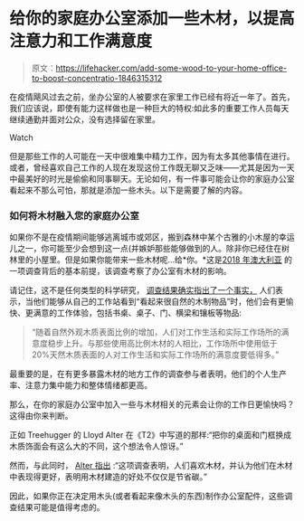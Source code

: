 # 给你的家庭办公室添加一些木材，以提高注意力和工作满意度

> 原文：<https://lifehacker.com/add-some-wood-to-your-home-office-to-boost-concentratio-1846315312>

在疫情飓风过去之前，坐办公室的人被要求在家里工作已经有将近一年了。首先，我们应该说，即使有能力这样做也是一种巨大的特权:如此多的重要工作人员每天继续通勤并面对公众，没有选择留在家里。

Watch

但是那些工作的人可能在一天中很难集中精力工作，因为有太多其他事情在进行。或者，曾经喜欢自己工作的人现在发现这份工作既无聊又乏味——尤其是因为一天中最美好的时光是偷偷和同事聊天。无论如何，有一件事可能会让你的家庭办公室看起来不那么可怕，那就是添加一些木头。以下是需要了解的内容。

### 如何将木材融入您的家庭办公室

如果你不是在疫情期间能够逃离城市或郊区，搬到森林中某个古雅的小木屋的幸运儿之一，你可能至少会想到这一点(并嫉妒那些能够做到的人。除非你已经住在树林里的小屋里。但是如果你能带来一些木材呢...给*你。*这是[2018 年澳大利亚](https://makeitwood.org/documents/doc-1624-pollinate-health-report---february-2018.pdf) 的一项调查背后的基本前提，该调查考察了办公室有木材的影响。

请记住，这不是任何类型的科学研究， [调查结果确实指出了一个事实，](https://www.treehugger.com/workers-happier-surrounded-wood-5112906) 人们表示，当他们能够从自己的工作站看到“看起来很自然的木制物品”时，他们会有更愉快、更满意的工作体验，包括书桌、桌子、门、横梁和镶板等物品:

> “随着自然外观木质表面比例的增加，人们对工作生活和实际工作场所的满意度稳步上升。与那些使用高比例木材的人相比，工作场所中使用低于 20%天然木质表面的人对工作生活和实际工作场所的满意度要低得多。”

最重要的是，在有更多暴露木材的地方工作的调查参与者表明，他们的个人生产率、注意力集中能力和整体情绪都更高。

那么，在你的家庭办公室中加入一些与木材相关的元素会让你的工作日更愉快吗？这得由你来判断。

正如 Treehugger 的 Lloyd Alter 在《T2》中写道的那样:“把你的桌面和门框换成木质饰面会有这么大的不同，这个想法令人惊讶。”

然而，与此同时， [Alter 指出](https://www.treehugger.com/workers-happier-surrounded-wood-5112906) :“这项调查表明，人们喜欢木材，并认为他们在木材中表现得更好，表明用木材建造的好处不仅仅是节省碳。”

因此，如果你正在决定用木头(或者看起来像木头的东西)制作办公室配件，这些调查结果可能是值得考虑的。